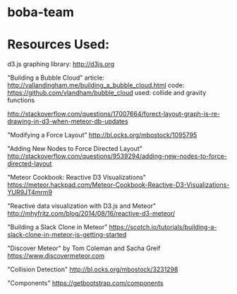 boba-team
=========

Resources Used:
===============
d3.js graphing library:
http://d3js.org

"Building a Bubble Cloud"
article: http://vallandingham.me/building_a_bubble_cloud.html
code: https://github.com/vlandham/bubble_cloud
used: collide and gravity functions

http://stackoverflow.com/questions/17007664/forect-layout-graph-is-re-drawing-in-d3-when-meteor-db-updates

"Modifying a Force Layout"
http://bl.ocks.org/mbostock/1095795

"Adding New Nodes to Force Directed Layout"
http://stackoverflow.com/questions/9539294/adding-new-nodes-to-force-directed-layout

"Meteor Cookbook: Reactive D3 Visualizations"
https://meteor.hackpad.com/Meteor-Cookbook-Reactive-D3-Visualizations-YUR9JT4mrm9

"Reactive data visualization with D3.js and Meteor"
http://mhyfritz.com/blog/2014/08/16/reactive-d3-meteor/

"Building a Slack Clone in Meteor"
https://scotch.io/tutorials/building-a-slack-clone-in-meteor-js-getting-started

"Discover Meteor" by Tom Coleman and Sacha Greif 
https://www.discovermeteor.com

"Collision Detection"
http://bl.ocks.org/mbostock/3231298

"Components"
https://getbootstrap.com/components